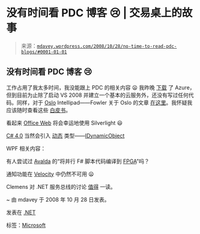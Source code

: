 <!--yml

分类：未分类

日期：2024-05-18 06:08:22

-->

# 没有时间看 PDC 博客 😢 | 交易桌上的故事

> 来源：[`mdavey.wordpress.com/2008/10/28/no-time-to-read-pdc-blogs/#0001-01-01`](https://mdavey.wordpress.com/2008/10/28/no-time-to-read-pdc-blogs/#0001-01-01)

## 没有时间看 PDC 博客 😢

工作占用了我太多时间，我没能跟上 PDC 的相关内容 😦 我昨晚 [下载](http://blogs.msdn.com/domgreen/archive/2008/10/28/windows-azure-getting-set-up.aspx) 了 Azure，但到目前为止除了启动 VS 2008 并建立一个基本的云服务外，还没有写过任何代码。同样，对于 [Oslo](http://msdn.microsoft.com/en-us/oslo/default.aspx) Intellipad——Fowler 关于 Oslo 的文章 [在这里](http://martinfowler.com/bliki/Oslo.html)。我怀疑我应该随时查看这些 [白皮书](http://blogs.msdn.com/architectsrule/archive/2008/10/28/windows-azure-cloud-computing-platform-white-papers.aspx)。

看起来 [Office Web](http://blogs.msdn.com/mikewalker/archive/2008/10/28/office-web-applications.aspx) 将会幸运地使用 Silverlight 😃

[C# 4.0](http://blogs.msdn.com/drnick/archive/2008/10/28/pdc-2008-the-future-of-c.aspx) 当然会引入 [动态](http://blogs.msdn.com/cburrows/archive/2008/10/28/c-dynamic-part-ii.aspx) 类型——[IDynamicObject](http://weblogs.asp.net/jguadagno/archive/2008/10/27/pdc-2008-experience-day-1-session-quot-the-future-of-c-quot.aspx)

WPF 相关内容：

有人尝试过 [Avalda](http://www.avalda.com/index.php/blogs.html) 的“将并行 F# 脚本代码编译到 [FPGA](http://www.avalda.com/index.php/products-and-services.html)”吗？

通知功能在 [Velocity](http://blogs.msdn.com/velocity/archive/2008/10/28/announcing-ctp2-of-microsoft-project-code-name-velocity.aspx) 中仍然不可用 😦

Clemens 对 .NET 服务总线的讨论 [值得](http://vasters.com/clemensv/PermaLink,guid,92d78bee-2cfd-4a29-95ab-c5abb9b905e7.aspx) 一读。

~ 由 mdavey 于 2008 年 10 月 28 日发表。

发表在 [.NET](https://mdavey.wordpress.com/category/languages/net/)

标签：[Microsoft](https://mdavey.wordpress.com/tag/microsoft/)
